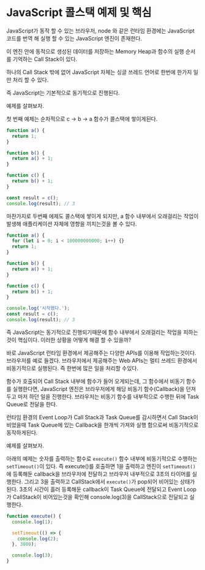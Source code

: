 # JavaScript 콜스택 예제 및 핵심

JavaScript가 동작 할 수 있는 브라우저, node 와 같은 런타임 환경에는 JavaScript 코드를 번역 해 실행 할 수 있는 JavaScript 엔진이 존재한다.

이 엔진 안에 동적으로 생성된 데이터를 저장하는 Memory Heap과 함수의 실행 순서를 기억하는 Call Stack이 있다.

하나의 Call Stack 밖에 없어 JavaScript 자체는 싱글 쓰레드 언어로 한번에 한가지 일만 처리 할 수 있다.

즉 JavaScript는 기본적으로 동기적으로 진행된다.

예제를 살펴보자.

첫 번째 예제는 순차적으로 c → b → a 함수가 콜스택에 쌓이게된다.

```jsx
function a() {
  return 1;
}

function b() {
  return a() + 1;
}

function c() {
  return b() + 1;
}

const result = c();
console.log(result); // 3
```

마찬가지로 두번째 에제도 콜스택에 쌓이게 되지만, a 함수 내부에서 오래걸리는 작업이 발생해 애플리케이션 자체에 영향을 끼치는것을 볼 수 있다.

```jsx
function a() {
  for (let i = 0; i < 100000000000; i++) {}
  return 1;
}

function b() {
  return a() + 1;
}

function c() {
  return b() + 1;
}

console.log('시작했다.');
const result = c();
console.log(result); // 3
```

즉 JavaScript는 동기적으로 진행되기때문에 함수 내부에서 오래걸리는 작업을 피하는것이 핵심이다. 이러한 상황을 어떻게 해결 할 수 있을까?

바로 JavaScript 런타임 환경에서 제공해주는 다양한 APIs를 이용해 작업하는것이다. 브라우저를 예로 들겠다. 브라우저에서 제공해주는 Web APIs는 멀티 쓰레드 환경에서 비동기적으로 실행된다. 즉 한번에 많은 일을 처리할 수있다.

함수가 호출되어 Call Stack 내부에 함수가 들어 오게되는데, 그 함수에서 비동기 함수를 실행한다면, JavaScript 엔진은 브라우저에게 해당 비동기 함수(Callback)을 던져두고 마저 하던 일을 진행한다. 브라우저는 비동기 함수를 내부적으로 수행한 뒤에 Task Queue로 전달을 한다.

런타임 환경의 Event Loop가 Call Stack과 Task Queue를 감시하면서 Call Stack이 비었을때 Task Queue에 있는 Callback을 한개씩 가져와 실행 함으로써 비동기적으로 동작하게된다.

예제를 살펴보자.

아래의 예제는 숫자를 출력하는 함수로 `execute()` 함수 내부에 비동기적으로 수행하는 `setTimeout()`이 있다.
즉 execute()를 호출하면 1을 출력하고 엔진이 `setTimeout()` 에 등록해둔 callback을 브라우저에 전달하고 브라우저 내부적으로 3초의 타이머를 실행한다. 그리고 3을 출력하고 CallStack에서 `execute()`가 pop되어 비어있는 상태가 된다. 3초의 시간이 흘러 등록해둔 callback이 Task Queue에 전달되고 Event Loop가 CallStack이 비어있는것을 확인해 console.log(3)을 CallStack으로 전달되고 실행한다.

```jsx
function execute() {
  console.log(1);

  setTimeout(() => {
    console.log(2);
  }, 3000);

  console.log(3);
}
```
